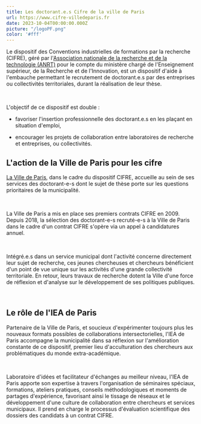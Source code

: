 ```yaml
---
title: Les doctorant.e.s Cifre de la ville de Paris
url: https://www.cifre-villedeparis.fr
date: 2023-10-04T00:00:00.000Z
picture: "/logoPF.png"
color: '#fff'
---
```


Le dispositif des Conventions industrielles de formations par la recherche (CIFRE), géré par l'[Association nationale de la recherche et de la technologie (ANRT)](http://www.anrt.asso.fr/fr/cifre-7843) pour le compte du ministère chargé de l'Enseignement supérieur, de la Recherche et de l'Innovation, est un dispositif d'aide à l'embauche permettant le recrutement de doctorant.e.s par des entreprises ou collectivités territoriales, durant la réalisation de leur thèse.

​

L'objectif de ce dispositif est double :

- favoriser l'insertion professionnelle des doctorant.e.s en les plaçant en situation d'emploi,

- encourager les projets de collaboration entre laboratoires de recherche et entreprises, ou collectivités.

L'action de la Ville de Paris pour les cifre
--------------------------------------------

[La Ville de Paris](https://www.paris.fr/pages/cifre-un-dispositif-d-accueil-de-doctorants-a-paris-candidatez-en-ligne-4222/), dans le cadre du dispositif CIFRE, accueille au sein de ses services des doctorant-e-s dont le sujet de thèse porte sur les questions prioritaires de la municipalité.

​

La Ville de Paris a mis en place ses premiers contrats CIFRE en 2009. Depuis 2018, la sélection des doctorant-e-s recruté-e-s à la Ville de Paris dans le cadre d'un contrat CIFRE s'opère via un appel à candidatures annuel.

​

Intégré.e.s dans un service municipal dont l'activité concerne directement leur sujet de recherche, ces jeunes chercheuses et chercheurs bénéficient d'un point de vue unique sur les activités d'une grande collectivité territoriale. En retour, leurs travaux de recherche dotent la Ville d'une force de réflexion et d'analyse sur le développement de ses politiques publiques.

​

Le rôle de l'IEA de Paris
-------------------------

Partenaire de la Ville de Paris, et soucieux d'expérimenter toujours plus les nouveaux formats possibles de collaborations intersectorielles, l'IEA de Paris accompagne la municipalité dans sa réflexion sur l'amélioration constante de ce dispositif, premier lieu d'acculturation des chercheurs aux problématiques du monde extra-académique.

​

Laboratoire d'idées et facilitateur d'échanges au meilleur niveau, l'IEA de Paris apporte son expertise à travers l'organisation de séminaires spéciaux, formations, ateliers pratiques, conseils méthodologiques et moments de partages d'expérience, favorisant ainsi le tissage de réseaux et le développement d'une culture de collaboration entre chercheurs et services municipaux. Il prend en charge le processus d'évaluation scientifique des dossiers des candidats à un contrat CIFRE.
